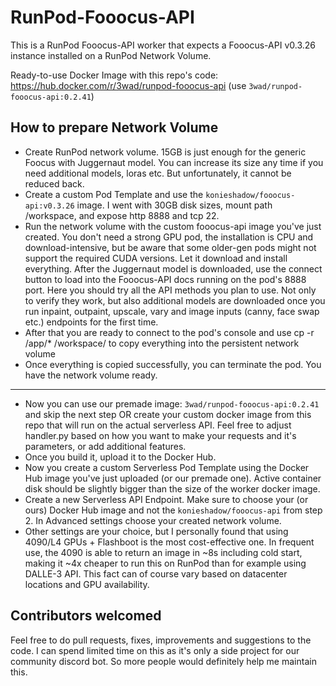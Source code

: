 # RunPod-Fooocus-API

This is a RunPod Fooocus-API worker that expects a Fooocus-API v0.3.26 instance installed on a RunPod Network Volume.

Ready-to-use Docker Image with this repo's code: https://hub.docker.com/r/3wad/runpod-fooocus-api (use `3wad/runpod-fooocus-api:0.2.41`)

## How to prepare Network Volume
- Create RunPod network volume. 15GB is just enough for the generic Foocus with Juggernaut model. You can increase its size any time if you need additional models, loras etc. But unfortunately, it cannot be reduced back.
- Create a custom Pod Template and use the `konieshadow/fooocus-api:v0.3.26` image. I went with 30GB disk sizes, mount path /workspace, and expose http 8888 and tcp 22.
- Run the network volume with the custom fooocus-api image you've just created. You don't need a strong GPU pod, the installation is CPU and download-intensive, but be aware that some older-gen pods might not support the required CUDA versions. Let it download and install everything. After the Juggernaut model is downloaded, use the connect button to load into the Fooocus-API docs running on the pod's 8888 port. Here you should try all the API methods you plan to use. Not only to verify they work, but also additional models are downloaded once you run inpaint, outpaint, upscale, vary and image inputs (canny, face swap etc.) endpoints for the first time.
- After that you are ready to connect to the pod's console and use cp -r /app/* /workspace/ to copy everything into the persistent network volume
- Once everything is copied successfully, you can terminate the pod. You have the network volume ready.
- ---
- Now you can use our premade image: `3wad/runpod-fooocus-api:0.2.41` and skip the next step OR create your custom docker image from this repo that will run on the actual serverless API. Feel free to adjust handler.py based on how you want to make your requests and it's parameters, or add additional features.
- Once you build it, upload it to the Docker Hub.
- Now you create a custom Serverless Pod Template using the Docker Hub image you've just uploaded (or our premade one). Active container disk should be slightly bigger than the size of the worker docker image.
- Create a new Serverless API Endpoint. Make sure to choose your (or ours) Docker Hub image and not the `konieshadow/fooocus-api` from step 2. In Advanced settings choose your created network volume.
- Other settings are your choice, but I personally found that using 4090/L4 GPUs + Flashboot is the most cost-effective one. In frequent use, the 4090 is able to return an image in ~8s including cold start, making it ~4x cheaper to run this on RunPod than for example using DALLE-3 API. This fact can of course vary based on datacenter locations and GPU availability.

## Contributors welcomed
Feel free to do pull requests, fixes, improvements and suggestions to the code. I can spend limited time on this as it's only a side project for our community discord bot. So more people would definitely help me maintain this.
